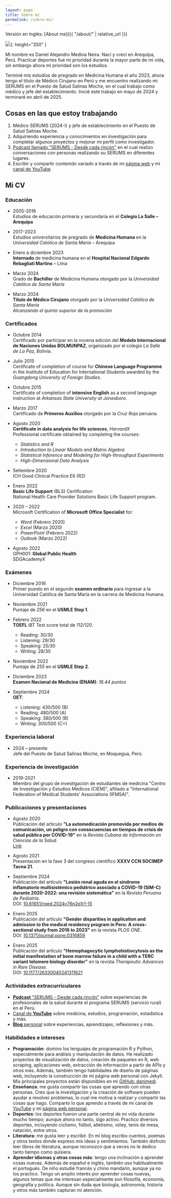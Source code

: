 ```yaml
---
layout: page
title: Sobre mí
permalink: /sobre-mi/
---
```


Versión en inglés: [About me]({{ "/about/" | relative_url }})

![](/assets/images/20211224_002701.jpg){: height="350" }

Mi nombre es Daniel Alejandro Medina Neira. Nací y crecí en Arequipa, Perú. Practicar deportes fue mi prioridad durante la mayor parte de mi vida, sin embargo ahora mi prioridad son los estudios.

Terminé mis estudios de pregrado en Medicina Humana el año 2023, ahora tengo el título de Médico Cirujano en Perú y me encuentro realizando mi SERUMS en el Puesto de Salud Salinas Moche, en el cual trabajo como médico y jefe del establecimiento. Inicié este trabajo en mayo de 2024 y terminaré en abril de 2025.

## Cosas en las que estoy trabajando

1. Médico SERUMS (2024-I) y jefe de establecimiento en el Puesto de Salud Salinas Moche.
2. Adquiriendo experiencia y conocimientos en investigación para completar algunos proyectos y mejorar mi perfil como investigador.
3. [Podcast llamado "SERUMS - Desde cada rincón"](https://open.spotify.com/show/5zKn2IuA8PAWdPmB3RcqJn?si=cf0d5d737a0b4028) en el cual realizo conversaciones con personas realizando su SERUMS en diferentes lugares.
4. Escribir y compartir contenido variado a través de mi [página web](https://danimedi.com) y mi [canal de YouTube](https://www.youtube.com/@danimedi555).

## Mi CV

### Educación

- 2005-2016  
  Estudios de educación primaria y secundaria en el **Colegio La Salle – Arequipa**  

- 2017-2023  
  Estudios universitarios de pregrado de **Medicina Humana** en la *Universidad Católica de Santa María* – Arequipa  

- Enero a diciembre 2023  
  **Internado** de medicina humana en el **Hospital Nacional Edgardo Rebagliati Martins** – Lima  

- Marzo 2024  
  Grado de **Bachiller** de Medicina Humana otorgado por la *Universidad Católica de Santa María*  

- Marzo 2024  
  **Título de Médico Cirujano** otorgado por la *Universidad Católica de Santa María*  
  _Alcanzando el quinto superior de la promoción_  

### Certificados

- Octubre 2014  
  Certificado por participar en la novena edición del **Modelo Internacional de Naciones Unidas BOLMUNPAZ**, organizado por el colegio *La Salle de La Paz*, Bolivia.  

- Julio 2015  
  Certificate of completion of course for **Chinese Language Programme** in the Institute of Education for International Students awarded by the *Guangdong University of Foreign Studies*.  

- Octubre 2015  
  Certificate of completion of **intensive English** as a second language instruction at *Arkansas State University at Jonesboro*.  

- Marzo 2017  
  Certificado de **Primeros Auxilios** otorgado por la *Cruz Roja* peruana.  

- Agosto 2020  
  **Certificate in data analysis for life sciences**, *HarvardX*  
  Professional certificate obtained by completing the courses:  
  - *Statistics and R*  
  - *Introduction to Linear Models and Matrix Algebra*  
  - *Statistical Inference and Modeling for High-throughput Experiments*  
  - *High-Dimensional Data Analysis*  

- Setiembre 2020  
  ICH Good Clinical Practice E6 (R2)  

- Enero 2022  
  **Basic Life Support** (BLS) Certification  
  National Health Care Provider Solutions Basic Life Support program.  

- 2020 – 2022  
  Microsoft Certification of **Microsoft Office Specialist** for:  
  - *Word* (Febrero 2020)  
  - *Excel* (Marzo 2020)  
  - *PowerPoint* (Febrero 2022)  
  - *Outlook* (Marzo 2022)  

- Agosto 2022  
  GPH001: **Global Public Health**  
  SDGAcademyX  

### Exámenes

- Diciembre 2016  
  Primer puesto en el segundo **examen ordinario** para ingresar a la Universidad Católica de Santa María en la carrera de Medicina Humana.  

- Noviembre 2021  
  Puntaje de *256* en el **USMLE Step 1**.  

- Febrero 2022  
  **TOEFL** iBT Test score total de *112/120*.  
  - Reading: 30/30  
  - Listening: 29/30  
  - Speaking: 25/30  
  - Writing: 28/30  

- Noviembre 2022  
  Puntaje de *255* en el **USMLE Step 2**.  

- Diciembre 2023  
  **Examen Nacional de Medicina (ENAM)**: *16.44 puntos*  

- Septiembre 2024  
  **OET**:  
  - Listening: 430/500 (B)  
  - Reading: 480/500 (A)  
  - Speaking: 380/500 (B)  
  - Writing: 300/500 (C+)  

### Experiencia laboral

- 2024 – presente  
  Jefe del Puesto de Salud Salinas Moche, en Moquegua, Perú.  

### Experiencia de investigación

- 2019-2021  
  Miembro del grupo de investigación de estudiantes de medicina "Centro de Investigación y Estudios Médicos (CIEM)", afiliado a "International Federation of Medical Students’ Associations (IFMSA)".  

### Publicaciones y presentaciones

- Agosto 2020  
  Publicación del artículo **"La automedicación promovida por medios de comunicación, un peligro con consecuencias en tiempos de crisis de salud pública por COVID-19"** en la *Revista Cubana de Información en Ciencias de la Salud*.  
  [Link](http://scielo.sld.cu/scielo.php?script=sci_arttext&pid=S2307-21132020000300006)  

- Agosto 2021  
  Presentación en la fase 3 del congreso científico **XXXV CCN SOCIMEP Tacna 21**.  

- Septiembre 2024  
  Publicación del artículo **"Lesión renal aguda en el síndrome inflamatorio multisistémico pediátrico asociado a COVID-19 (SIM-C) durante 2020-2022: una revisión sistemática"** en la *Revista Peruana de Pediatría*.  
  DOI: [10.61651/rped.2024v76n2p1r1-15](https://doi.org/10.61651/rped.2024v76n2p1r1-15)  

- Enero 2025  
  Publicación del artículo **"Gender disparities in application and admission to the medical residency program in Peru: A cross-sectional study from 2016 to 2023"** en la revista *PLOS ONE*.  
  DOI: [10.1371/journal.pone.0316859](https://doi.org/10.1371/journal.pone.0316859)  

- Enero 2025  
  Publicación del artículo **"Hemophagocytic lymphohistiocytosis as the initial manifestation of bone marrow failure in a child with a TERC variant telomere biology disorder"** en la revista *Therapeutic Advances in Rare Disease*.  
  DOI: [10.1177/26330040241311621](https://doi.org/10.1177/26330040241311621)  


### Actividades extracurriculares

- [**Podcast** "SERUMS - Desde cada rincón"](https://open.spotify.com/show/5zKn2IuA8PAWdPmB3RcqJn?si=cf0d5d737a0b4028) sobre experiencias de profesionales de la salud durante el programa SERUMS (servicio rural) en el Perú.
- [Canal de **YouTube**](https://www.youtube.com/@danimedi555) sobre medicina, estudios, programación, estadística y más.
- [**Blog** personal](https://danimedi.com) sobre experiencias, aprendizajes, reflexiones y más.

### Habilidades e intereses

- **Programación**: domino los lenguajes de programación R y Python, especialmente para análisis y manipulación de datos. He realizado proyectos de visualización de datos, creación de paquetes en R, web scraping, aplicaciones web, extracción de información a partir de APIs y otros más. Además, también tengo habilidades de diseño de páginas web, incluyendo la construcción de mi página web personal con Jekyll. Mis principales proyectos están disponibles en mi [GitHub: danimedi](https://github.com/danimedi).
- **Enseñanza**: me gusta compartir las cosas que aprendo con otras personas. Creo que la investigación y la creación de software pueden ayudar a resolver problemas, lo cual me motiva a realizar y compartir las cosas que hago. Comparto lo que aprendo a través de mi canal de [YouTube](https://www.youtube.com/@danimedi555) y mi [página web personal](https://danimedi.com).
- **Deportes**: los deportes fueron una parte central de mi vida durante mucho tiempo; aunque ahora no tanto, sigo activo. Practico diversos deportes, incluyendo ciclismo, fútbol, atletismo, vóley, tenis de mesa, natación, entre otros.
- **Literatura**: me gusta leer y escribir. En mi blog escribo cuentos, poemas y otros textos donde expreso mis ideas y sentimientos. También disfruto leer libros de literatura, aunque reconozco que a veces no le dedico tanto tiempo como quisiera.
- **Aprender idiomas y otras cosas más**: tengo una inclinación a aprender cosas nuevas. Además de español e inglés, también uso habitualmente el portugués. De niño estudié francés y chino mandarín, aunque ya no los practico. Tengo un amplio interés por aprender cosas nuevas, algunos temas que me interesan especialmente son filosofía, economía, geografía y política. Aunque sin duda que biología, astronomía, historia y otros más también capturan mi atención.
